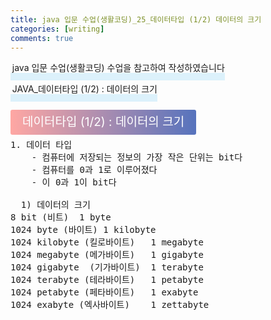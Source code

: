 ```yaml
---
title: java 입문 수업(생활코딩)_25_데이터타입 (1/2) 데이터의 크기
categories: [writing] 
comments: true
---
```

<p><span style="border-bottom: 12px solid #dcf1fb; padding: 0 0 0 0.2em;">java 입문 수업(생활코딩) 수업을 참고하여 작성하였습니다</span></p>
<p><span style="border-bottom: 12px solid #dcf1fb; padding: 0 0 0 0.2em;">JAVA_데이터타입 (1/2) : 데이터의 크기</span></p>

<html lang="en">
<head>
    <meta charset="UTF-8">
    <title>정의</title>
</head>
<body>

<pre>
</pre>

<p><span style="background: linear-gradient(to right, #ffa7a3, #5673bd); padding: 0.43em 1em; font-size: 19px; border-radius: 3px; color: #ffffff;">데이터타입 (1/2) : 데이터의 크기</span></p>

<pre>
1. 데이터 타입
    - 컴퓨터에 저장되는 정보의 가장 작은 단위는 bit다
    - 컴퓨터를 0과 1로 이루어졌다
    - 이 0과 1이 bit다

  1) 데이터의 크기
8 bit (비트)	1 byte
1024 byte (바이트)	1 kilobyte
1024 kilobyte (킬로바이트)	1 megabyte
1024 megabyte (메가바이트)	1 gigabyte
1024 gigabyte  (기가바이트)	1 terabyte
1024 terabyte (테라바이트)	1 petabyte
1024 petabyte (페타바이트)	1 exabyte
1024 exabyte (엑사바이트)	1 zettabyte
</pre>
</body>
</html>
